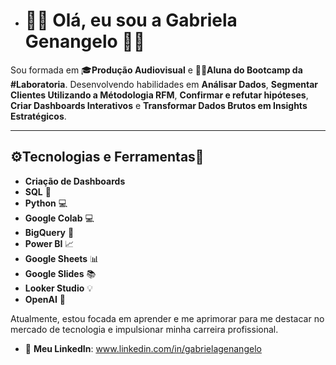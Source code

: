 - # 👩‍💻 Olá, eu sou a Gabriela Genangelo 👩‍💻

Sou formada em 🎓**Produção Audiovisual** e 👩‍🎓**Aluna do Bootcamp da #Laboratoria**. Desenvolvendo habilidades em **Análisar Dados**, **Segmentar Clientes Utilizando a Métodologia RFM**, **Confirmar e refutar hipóteses**, **Criar Dashboards Interativos** e **Transformar Dados Brutos em Insights Estratégicos**.

---

## ⚙️**Tecnologias e Ferramentas**🔧

- **Criação de Dashboards**
- **SQL** 🔎
- **Python** 💻
- **Google Colab** 💻
- **BigQuery** 🧠
- **Power BI** 📈
- **Google Sheets** 📊
- **Google Slides** 📚
- **Looker Studio** 💡
- **OpenAI** 🤖

Atualmente, estou focada em aprender e me aprimorar para me destacar no mercado de tecnologia e impulsionar minha carreira profissional.

- 💼 **Meu LinkedIn**: www.linkedin.com/in/gabrielagenangelo

